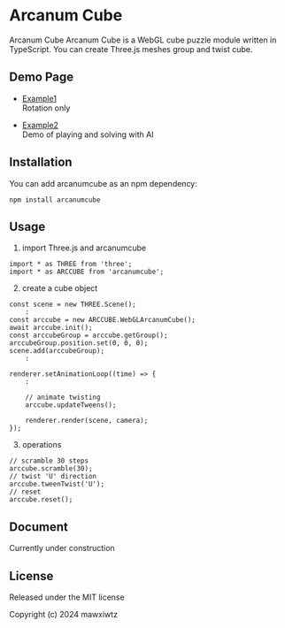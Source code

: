 # Arcanum Cube

Arcanum Cube Arcanum Cube is a WebGL cube puzzle module written in TypeScript. You can create Three.js meshes group and twist cube.

## Demo Page

- [Example1](https://mawxiwtz.github.io/arcanumcube/) \
  Rotation only

- [Example2](https://mawxiwtz.github.io/arcanumcube-demo/) \
  Demo of playing and solving with AI

## Installation

You can add arcanumcube as an npm dependency:

```
npm install arcanumcube
```

## Usage

1. import Three.js and arcanumcube

```
import * as THREE from 'three';
import * as ARCCUBE from 'arcanumcube';
```

2. create a cube object

```
const scene = new THREE.Scene();
    :
const arccube = new ARCCUBE.WebGLArcanumCube();
await arccube.init();
const arccubeGroup = arccube.getGroup();
arccubeGroup.position.set(0, 0, 0);
scene.add(arccubeGroup);
    :

renderer.setAnimationLoop((time) => {
    :

    // animate twisting
    arccube.updateTweens();

    renderer.render(scene, camera);
});
```

3. operations

```
// scramble 30 steps
arccube.scramble(30);
// twist 'U' direction
arccube.tweenTwist('U');
// reset
arccube.reset();
```

## Document

Currently under construction

## License

Released under the MIT license

Copyright (c) 2024 mawxiwtz
